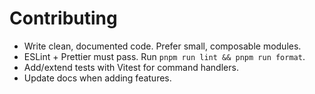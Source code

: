# Contributing

- Write clean, documented code. Prefer small, composable modules.
- ESLint + Prettier must pass. Run `pnpm run lint && pnpm run format`.
- Add/extend tests with Vitest for command handlers.
- Update docs when adding features.
